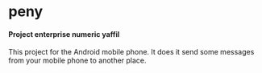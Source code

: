 # peny
#### Project enterprise numeric yaffil
This project for the Android mobile phone. It does it send some messages from your mobile phone to another place.
